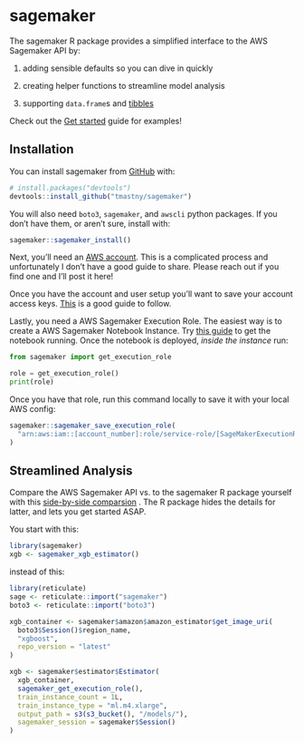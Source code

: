 
<!-- README.md is generated from README.Rmd. Please edit that file -->

# sagemaker

<!-- badges: start -->

<!-- badges: end -->

The sagemaker R package provides a simplified interface to the AWS
Sagemaker API by:

1.  adding sensible defaults so you can dive in quickly

2.  creating helper functions to streamline model analysis

3.  supporting `data.frame`s and
    [tibbles](https://github.com/tidyverse/tibble)

Check out the [Get started](articles/sagemaker.html) guide for
examples\!

## Installation

You can install sagemaker from [GitHub](https://github.com/) with:

``` r
# install.packages("devtools")
devtools::install_github("tmastny/sagemaker")
```

You will also need `boto3`, `sagemaker`, and `awscli` python packages.
If you don’t have them, or aren’t sure, install with:

``` r
sagemaker::sagemaker_install()
```

Next, you’ll need an [AWS
account](https://aws.amazon.com/premiumsupport/knowledge-center/create-and-activate-aws-account/).
This is a complicated process and unfortunately I don’t have a good
guide to share. Please reach out if you find one and I’ll post it here\!

Once you have the account and user setup you’ll want to save your
account access keys.
[This](https://www.viget.com/articles/set-up-aws-cli-and-download-your-s3-files-from-the-command-line/)
is a good guide to follow.

Lastly, you need a AWS Sagemaker Execution Role. The easiest way is to
create a AWS Sagemaker Notebook Instance. Try [this
guide](https://sagemaker-workshop.com/introduction/notebook.html#launch-the-notebook-instance)
to get the notebook running. Once the notebook is deployed, *inside the
instance* run:

``` python
from sagemaker import get_execution_role

role = get_execution_role()
print(role)
```

Once you have that role, run this command locally to save it with your
local AWS config:

``` r
sagemaker::sagemaker_save_execution_role(
  "arn:aws:iam::[account_number]:role/service-role/[SageMakerExecutionRole]"
)
```

## Streamlined Analysis

Compare the AWS Sagemaker API vs. to the sagemaker R package yourself
with this [side-by-side
comparsion](https://tmastny.github.io/sagemaker/articles/sagemaker-vs-sagemaker.html)
. The R package hides the details for latter, and lets you get started
ASAP.

You start with this:

``` r
library(sagemaker)
xgb <- sagemaker_xgb_estimator()
```

instead of this:

``` r
library(reticulate)
sage <- reticulate::import("sagemaker")
boto3 <- reticulate::import("boto3")

xgb_container <- sagemaker$amazon$amazon_estimator$get_image_uri(
  boto3$Session()$region_name,
  "xgboost",
  repo_version = "latest"
)

xgb <- sagemaker$estimator$Estimator(
  xgb_container,
  sagemaker_get_execution_role(),
  train_instance_count = 1L,
  train_instance_type = "ml.m4.xlarge",
  output_path = s3(s3_bucket(), "/models/"),
  sagemaker_session = sagemaker$Session()
)
```

##
